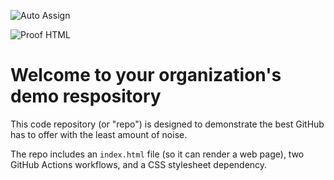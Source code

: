 ![Auto Assign](https://github.com/cas1g/demo-repository/actions/workflows/auto-assign.yml/badge.svg)

![Proof HTML](https://github.com/cas1g/demo-repository/actions/workflows/proof-html.yml/badge.svg)

# Welcome to your organization's demo respository
This code repository (or "repo") is designed to demonstrate the best GitHub has to offer with the least amount of noise.

The repo includes an `index.html` file (so it can render a web page), two GitHub Actions workflows, and a CSS stylesheet dependency.
